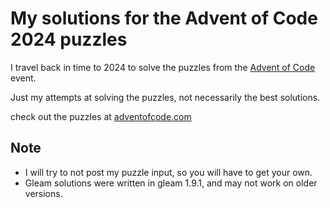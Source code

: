 # My solutions for the Advent of Code 2024 puzzles

I travel back in time to 2024 to solve the puzzles from the [Advent of Code](https://adventofcode.com/2024) event.

Just my attempts at solving the puzzles, not necessarily the best solutions.

check out the puzzles at [adventofcode.com](https://adventofcode.com/2024)

## **Note**

- I will try to not post my puzzle input, so you will have to get your own.
- Gleam solutions were written in gleam 1.9.1, and may not work on older versions.
